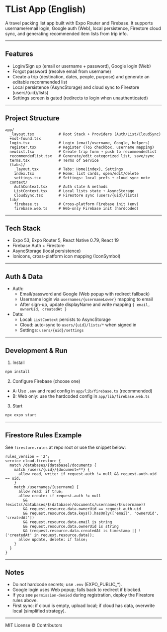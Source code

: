 # TList App (English)

A travel packing list app built with Expo Router and Firebase. It supports username/email login, Google auth (Web), local persistence, Firestore cloud sync, and generating recommended item lists from trip info.

---

## Features
- Login/Sign up (email or username + password), Google login (Web)
- Forgot password (resolve email from username)
- Create a trip (destination, dates, people, purpose) and generate an editable recommended list
- Local persistence (AsyncStorage) and cloud sync to Firestore (users/{uid}/lists)
- Settings screen is gated (redirects to login when unauthenticated)

---

## Project Structure
```
app/
  _layout.tsx           # Root Stack + Providers (Auth/List/CloudSync)
  +not-found.tsx
  login.tsx             # Login (email/username, Google, helpers)
  register.tsx          # Register (ToS checkbox, username mapping)
  newlist.tsx           # Create trip form → push to recommendedlist
  recommendedlist.tsx   # Generate/edit categorized list, save/sync
  terms.tsx             # Terms of Service
  (tabs)/
    _layout.tsx         # Tabs: Home(index), Settings
    index.tsx           # Home: list cards, open/edit/delete
    settings.tsx        # Settings: local prefs + cloud sync note
  context/
    AuthContext.tsx     # Auth state & methods
    ListContext.tsx     # Local lists state + AsyncStorage
    CloudSync.tsx       # Firestore sync (users/{uid}/lists)
  lib/
    firebase.ts         # Cross-platform Firebase init (env)
    firebase.web.ts     # Web-only Firebase init (hardcoded)
```

---

## Tech Stack
- Expo 53, Expo Router 5, React Native 0.79, React 19
- Firebase Auth + Firestore
- AsyncStorage (local persistence)
- Ionicons, cross-platform icon mapping (IconSymbol)

---

## Auth & Data
- Auth:
  - Email/password and Google (Web popup with redirect fallback)
  - Username login via `usernames/{usernameLower}` mapping to email
  - After sign-up, update displayName and write mapping `{ email, ownerUid, createdAt }`
- Data:
  - Local: `ListContext` persists to AsyncStorage
  - Cloud: auto-sync to `users/{uid}/lists/*` when signed in
  - Settings: `users/{uid}/settings`

---

## Development & Run
1) Install
```bash
npm install
```
2) Configure Firebase (choose one)
- A: Use `.env` and read config in `app/lib/firebase.ts` (recommended)
- B: Web only: use the hardcoded config in `app/lib/firebase.web.ts`

3) Start
```bash
npx expo start
```

---

## Firestore Rules Example
See `firestore.rules` at repo root or use the snippet below:
```rules
rules_version = '2';
service cloud.firestore {
  match /databases/{database}/documents {
    match /users/{uid}/{document=**} {
      allow read, write: if request.auth != null && request.auth.uid == uid;
    }
    match /usernames/{username} {
      allow read: if true;
      allow create: if request.auth != null
        && !exists(/databases/$(database)/documents/usernames/$(username))
        && request.resource.data.ownerUid == request.auth.uid
        && request.resource.data.keys().hasOnly(['email', 'ownerUid', 'createdAt'])
        && request.resource.data.email is string
        && request.resource.data.ownerUid is string
        && (request.resource.data.createdAt is timestamp || !('createdAt' in request.resource.data));
      allow update, delete: if false;
    }
  }
}
```

---

## Notes
- Do not hardcode secrets; use `.env` (EXPO_PUBLIC_*).
- Google login uses Web popup; falls back to redirect if blocked.
- If you see `permission-denied` during registration, deploy the Firestore rules above.
- First sync: if cloud is empty, upload local; if cloud has data, overwrite local (simplified strategy).

---

MIT License © Contributors
